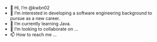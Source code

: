 - 👋 Hi, I’m @kwbn02
- 👀 I’m interested in developing a software engineering background to pursue as a new career.
- 🌱 I’m currently learning Java.
- 💞️ I’m looking to collaborate on ...
- 📫 How to reach me ...

<!---
kwbn02/kwbn02 is a ✨ special ✨ repository because its `README.md` (this file) appears on your GitHub profile.
You can click the Preview link to take a look at your changes.
--->
